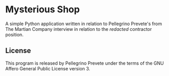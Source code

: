# Mysterious Shop

A simple Python application written in relation to
Pellegrino Prevete's from The Martian Company
interview in relation to the *redacted* contractor
position.

## License

This program is released by Pellegrino Prevete under the terms
of the GNU Affero General Public License version 3.
